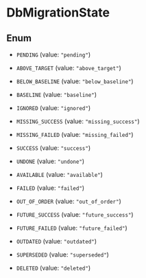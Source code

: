 

# DbMigrationState

## Enum


* `PENDING` (value: `"pending"`)

* `ABOVE_TARGET` (value: `"above_target"`)

* `BELOW_BASELINE` (value: `"below_baseline"`)

* `BASELINE` (value: `"baseline"`)

* `IGNORED` (value: `"ignored"`)

* `MISSING_SUCCESS` (value: `"missing_success"`)

* `MISSING_FAILED` (value: `"missing_failed"`)

* `SUCCESS` (value: `"success"`)

* `UNDONE` (value: `"undone"`)

* `AVAILABLE` (value: `"available"`)

* `FAILED` (value: `"failed"`)

* `OUT_OF_ORDER` (value: `"out_of_order"`)

* `FUTURE_SUCCESS` (value: `"future_success"`)

* `FUTURE_FAILED` (value: `"future_failed"`)

* `OUTDATED` (value: `"outdated"`)

* `SUPERSEDED` (value: `"superseded"`)

* `DELETED` (value: `"deleted"`)



